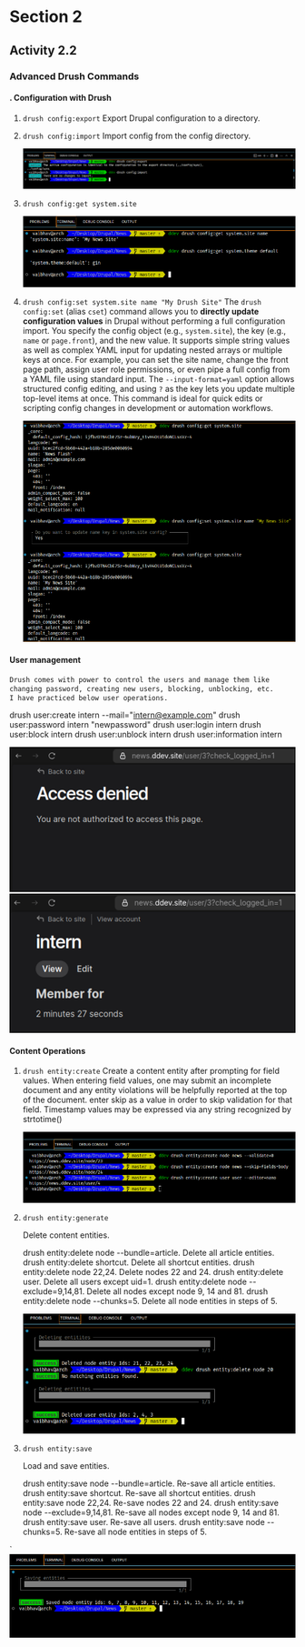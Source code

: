# Section 2
## Activity 2.2
### Advanced Drush Commands

#### . **Configuration with Drush**

1. `drush config:export`
    Export Drupal configuration to a directory.

2. `drush config:import`
    Import config from the config directory.

    ![config export and import](images/image-12.png)

3. `drush config:get system.site`

    ![config get](images/image-14.png)

4. `drush config:set system.site name "My Drush Site"`
   The `drush config:set` (alias `cset`) command allows you to **directly update configuration values** in Drupal without performing a full configuration import. You specify the config object (e.g., `system.site`), the key (e.g., `name` or `page.front`), and the new value. It supports simple string values as well as complex YAML input for updating nested arrays or multiple keys at once. For example, you can set the site name, change the front page path, assign user role permissions, or even pipe a full config from a YAML file using standard input. The `--input-format=yaml` option allows structured config editing, and using `?` as the key lets you update multiple top-level items at once. This command is ideal for quick edits or scripting config changes in development or automation workflows.

    ![config get and set](images/image-13.png)

#### User management
    Drush comes with power to control the users and manage them like changing password, creating new users, blocking, unblocking, etc.
    I have practiced below user operations.

   drush user:create intern --mail="intern@example.com"
   drush user:password intern "newpassword"
   drush user:login intern
   drush user:block intern
   drush user:unblock intern
   drush user:information intern

![after blocking](images/image-15.png)
![when the user is unblocked](images/image-16.png)


#### Content Operations

1. `drush entity:create`
    Create a content entity after prompting for field values. When entering field values, one may submit an incomplete document and any entity violations will be helpfully reported at the top of the document. enter skip as a value in order to skip validation for that field. Timestamp values may be expressed via any string recognized by strtotime()

    ![drush entity:create](images/image-17.png)

2. `drush entity:generate`

    Delete content entities.

    drush entity:delete node --bundle=article. Delete all article entities.
    drush entity:delete shortcut. Delete all shortcut entities.
    drush entity:delete node 22,24. Delete nodes 22 and 24.
    drush entity:delete user. Delete all users except uid=1.
    drush entity:delete node --exclude=9,14,81. Delete all nodes except node 9, 14 and 81.
    drush entity:delete node --chunks=5. Delete all node entities in steps of 5.

    ![drush entity:delete](images/image-18.png)

3. `drush entity:save`

    Load and save entities.

    drush entity:save node --bundle=article. Re-save all article entities.
    drush entity:save shortcut. Re-save all shortcut entities.
    drush entity:save node 22,24. Re-save nodes 22 and 24.
    drush entity:save node --exclude=9,14,81. Re-save all nodes except node 9, 14 and 81.
    drush entity:save user. Re-save all users.
    drush entity:save node --chunks=5. Re-save all node entities in steps of 5.

`   ![drush entity:save](images/image-19.png)
